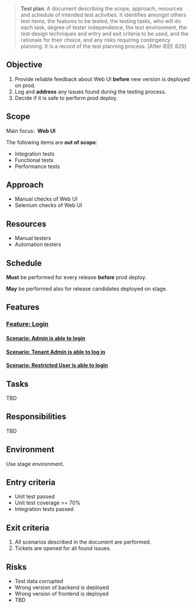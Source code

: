 > **Test plan**: A document describing the scope, approach, resources and schedule of intended
> test activities. It identifies amongst others test items, the features to be tested, the testing tasks,
> who will do each task, degree of tester independence, the test environment, the test design
> techniques and entry and exit criteria to be used, and the rationale for their choice, and any risks
> requiring contingency planning. It is a record of the test planning process. [After IEEE 829]

## Objective

1. Provide reliable feedback about Web UI **before** new version is deployed on prod.
2. Log and **address** any issues found during the testing process.
3. Decide if it is safe to perform prod deploy.

## Scope

Main focus:
​	**Web UI**

The following items are **out of scope**:

- Integration tests
- Functional tests
- Performance tests

## Approach

* Manual checks of Web UI
* Selenium checks of Web UI

## Resources

* Manual testers
* Automation testers

## Schedule

**Must** be performed for every release **before** prod deploy.

**May** be performed also for release candidates deployed on stage.

## Features

[//]: # (AUTOGENERATED BLOCK BEGIN)

### [Feature: Login](../features/Login.feature)

#### [Scenario: Admin is able to login](../features/Login.feature#L3)

#### [Scenario: Tenant Admin is able to log in](../features/Login.feature#L10)

#### [Scenario: Restricted User is able to login](../features/Login.feature#L17)

[//]: # (AUTOGENERATED BLOCK END)


## Tasks

TBD

## Responsibilities

TBD

## Environment

Use stage environment.

## Entry criteria

* Unit test passed
* Unit test coverage >= 70%
* Integration tests passed

## Exit criteria

1. All scenarios described in the document are performed.
2. Tickets are opened for all found issues.

## Risks

* Test data corrupted
* Wrong version of backend is deployed
* Wrong version of frontend is deployed
* TBD